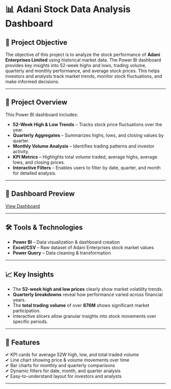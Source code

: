 # 📊 Adani Stock Data Analysis Dashboard  

## 🚀 Project Objective  
The objective of this project is to analyze the stock performance of **Adani Enterprises Limited** using historical market data. The Power BI dashboard provides key insights into 52-week highs and lows, trading volume, quarterly and monthly performance, and average stock prices. This helps investors and analysts track market trends, monitor stock fluctuations, and make informed decisions.  

---

## 📂 Project Overview  
This Power BI dashboard includes:  
- **52-Week High & Low Trends** – Tracks stock price fluctuations over the year.  
- **Quarterly Aggregates** – Summarizes highs, lows, and closing values by quarter.  
- **Monthly Volume Analysis** – Identifies trading patterns and investor activity.  
- **KPI Metrics** – Highlights total volume traded, average highs, average lows, and closing prices.  
- **Interactive Filters** – Enables users to filter by date, quarter, and month for detailed analysis.  

---

## 📸 Dashboard Preview  
<a href ="https://github.com/Mansha0805/Stock_Data_Analysis/blob/main/Dashboard.png">View Dashboard</a>

---

## 🛠️ Tools & Technologies  
- **Power BI** – Data visualization & dashboard creation  
- **Excel/CSV** – Raw dataset of Adani Enterprises stock market values  
- **Power Query** – Data cleaning & transformation  

---

## 📈 Key Insights  
- The **52-week high and low prices** clearly show market volatility trends.  
- **Quarterly breakdowns** reveal how performance varied across financial years.  
- The **total trading volume** of over **876M** shows significant market participation.  
- Interactive slicers allow granular insights into stock movements over specific periods.  

---

## 📑 Features  
✔ KPI cards for average 52W high, low, and total traded volume  
✔ Line chart showing price & volume movements over time  
✔ Bar charts for monthly and quarterly comparisons  
✔ Dynamic filters for date, month, and quarter analysis  
✔ Easy-to-understand layout for investors and analysts  

---

